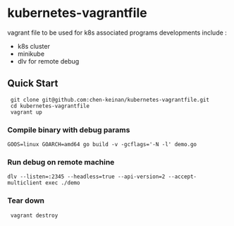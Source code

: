# kubernetes-vagrantfile

vagrant file to be used for k8s associated  programs developments include :
- k8s cluster 
- minikube
- dlv for remote debug

## Quick Start

```
 git clone git@github.com:chen-keinan/kubernetes-vagrantfile.git
 cd kubernetes-vagrantfile
 vagrant up

```


### Compile binary with debug params
```
GOOS=linux GOARCH=amd64 go build -v -gcflags='-N -l' demo.go
```
### Run debug on remote machine
```
dlv --listen=:2345 --headless=true --api-version=2 --accept-multiclient exec ./demo
```

### Tear down
```
 vagrant destroy
